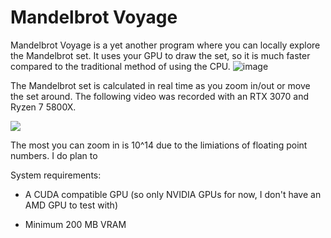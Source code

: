 # Mandelbrot Voyage

Mandelbrot Voyage is a yet another program where you can locally explore the Mandelbrot set. It uses your GPU to draw the set, so it is much faster compared to the traditional method of using the CPU.
![image](https://user-images.githubusercontent.com/77583632/232304758-a1965c1f-1d7f-4bc0-9fbb-1c7ece32dd23.png)

The Mandelbrot set is calculated in real time as you zoom in/out or move the set around. The following video was recorded with an RTX 3070 and Ryzen 7 5800X.

![](https://github.com/Yilmaz4/MandelbrotVoyage/blob/main/ezgif-4-23ea85e69c.gif)

The most you can zoom in is 10^14 due to the limiations of floating point numbers. I do plan to 

System requirements:

- A CUDA compatible GPU (so only NVIDIA GPUs for now, I don't have an AMD GPU to test with)

- Minimum 200 MB VRAM
